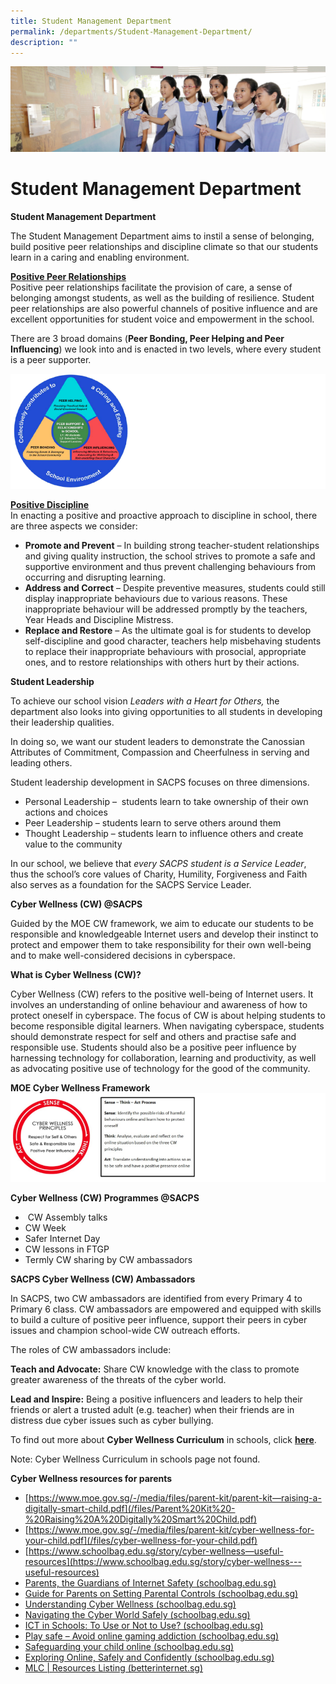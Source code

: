 ```yaml
---
title: Student Management Department
permalink: /departments/Student-Management-Department/
description: ""
---
```

![](/images/Departments.jpg)

Student Management Department
=============================

<b>Student Management Department</b>

The Student Management Department aims to instil a sense of belonging, build positive peer relationships and discipline climate so that our students learn in a caring and enabling environment.

<u><b>Positive Peer Relationships</b></u>  
Positive peer relationships facilitate the provision of care, a sense of belonging amongst students, as well as the building of resilience. Student peer relationships are also powerful channels of positive influence and are excellent opportunities for student voice and empowerment in the school.

There are 3 broad domains (<b>Peer Bonding, Peer Helping and Peer Influencing</b>) we look into and is enacted in two levels, where every student is a peer supporter.

![](/images/SMD.png)


<u><b>Positive Discipline</b></u>   
In enacting a positive and proactive approach to discipline in school, there are three aspects we consider:

*   <b>Promote and Prevent</b> – In building strong teacher-student relationships and giving quality instruction, the school strives to promote a safe and supportive environment and thus prevent challenging behaviours from occurring and disrupting learning.
*   <b>Address and Correct</b> – Despite preventive measures, students could still display inappropriate behaviours due to various reasons. These inappropriate behaviour will be addressed promptly by the teachers, Year Heads and Discipline Mistress.
*   <b>Replace and Restore</b> – As the ultimate goal is for students to develop self-discipline and good character, teachers help misbehaving students to replace their inappropriate behaviours with prosocial, appropriate ones, and to restore relationships with others hurt by their actions.


<b>Student Leadership</b>

To achieve our school vision <i>Leaders with a Heart for Others,</i> the department also looks into giving opportunities to all students in developing their leadership qualities.

In doing so, we want our student leaders to demonstrate the Canossian Attributes of Commitment, Compassion and Cheerfulness in serving and leading others.

Student leadership development in SACPS focuses on three dimensions.

*   Personal Leadership –  students learn to take ownership of their own actions and choices
*   Peer Leadership – students learn to serve others around them
*   Thought Leadership – students learn to influence others and create value to the community

In our school, we believe that <i>every SACPS student is a Service Leader</i>, thus the school’s core values of Charity, Humility, Forgiveness and Faith also serves as a foundation for the SACPS Service Leader.


<b>Cyber Wellness (CW) @SACPS</b>

Guided by the MOE CW framework, we aim to educate our students to be responsible and knowledgeable Internet users and develop their instinct to protect and empower them to take responsibility for their own well-being and to make well-considered decisions in cyberspace.


<b>What is Cyber Wellness (CW)?</b>

Cyber Wellness (CW) refers to the positive well-being of Internet users. It involves an understanding of online behaviour and awareness of how to protect oneself in cyberspace. The focus of CW is about helping students to become responsible digital learners. When navigating cyberspace, students should demonstrate respect for self and others and practise safe and responsible use. Students should also be a positive peer influence by harnessing technology for collaboration, learning and productivity, as well as advocating positive use of technology for the good of the community.

<b>MOE Cyber Wellness Framework</b>
![](/images/SMD2.png)


<b>Cyber Wellness (CW) Programmes @SACPS</b>

*    CW Assembly talks
*   CW Week
*   Safer Internet Day
*   CW lessons in FTGP
*   Termly CW sharing by CW ambassadors


<b>SACPS Cyber Wellness (CW) Ambassadors</b>

In SACPS, two CW ambassadors are identified from every Primary 4 to Primary 6 class. CW ambassadors are empowered and equipped with skills to build a culture of positive peer influence, support their peers in cyber issues and champion school-wide CW outreach efforts.

The roles of CW ambassadors include:

<b>Teach and Advocate:</b> Share CW knowledge with the class to promote greater awareness of the threats of the cyber world.

<b>Lead and Inspire:</b> Being a positive influencers and leaders to help their friends or alert a trusted adult (e.g. teacher) when their friends are in distress due cyber issues such as cyber bullying.

To find out more about <b>Cyber Wellness Curriculum</b> in schools, click [<b>here</b>](https://www.moe.gov.sg/programmes/cyber-wellness).

Note: Cyber Wellness Curriculum in schools page not found.


<b>Cyber Wellness resources for parents</b>

* [https://www.moe.gov.sg/-/media/files/parent-kit/parent-kit—raising-a-digitally-smart-child.pdf](/files/Parent%20Kit%20-%20Raising%20A%20Digitally%20Smart%20Child.pdf)
* [https://www.moe.gov.sg/-/media/files/parent-kit/cyber-wellness-for-your-child.pdf](/files/cyber-wellness-for-your-child.pdf)
*   [https://www.schoolbag.edu.sg/story/cyber-wellness—useful-resources](https://www.schoolbag.edu.sg/story/cyber-wellness---useful-resources)
*   [Parents, the Guardians of Internet Safety (schoolbag.edu.sg)](https://www.schoolbag.edu.sg/story/parents-the-guardians-of-internet-safety)
*   [Guide for Parents on Setting Parental Controls (schoolbag.edu.sg)](https://www.schoolbag.edu.sg/story/guide-for-parents-on-setting-parental-controls)
*   [Understanding Cyber Wellness (schoolbag.edu.sg)](https://www.schoolbag.edu.sg/story/understanding-cyber-wellness)
*   [Navigating the Cyber World Safely (schoolbag.edu.sg)](https://www.schoolbag.edu.sg/story/navigating-the-cyber-world-safely)
*   [ICT in Schools: To Use or Not to Use? (schoolbag.edu.sg)](https://www.schoolbag.edu.sg/story/ict-in-schools-to-use-or-not-to-use)
*   [Play safe – Avoid online gaming addiction (schoolbag.edu.sg)](https://www.schoolbag.edu.sg/story/play-safe-avoid-online-gaming-addiction)
*   [Safeguarding your child online (schoolbag.edu.sg)](https://www.schoolbag.edu.sg/story/safeguarding-your-child-online)
*   [Exploring Online, Safely and Confidently (schoolbag.edu.sg)](https://www.schoolbag.edu.sg/story/exploring-online-safely-and-confidently)
*   [MLC | Resources Listing (betterinternet.sg)](https://www.betterinternet.sg/Resources/Resources-Listing?topic=everything&persona=parents)